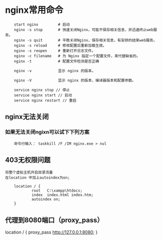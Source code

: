 # nginx常用命令
```
    start nginx         # 启动
    nginx -s stop       # 快速关闭Nginx，可能不保存相关信息，并迅速终止web服务。
    nginx -s quit       # 平稳关闭Nginx，保存相关信息，有安排的结束web服务。
    nginx -s reload     # 修改配置后重新加载生效。
    nginx -s reopen     # 重新打开日志文件。
    nginx -c filename   # 为 Nginx 指定一个配置文件，来代替缺省的。
    nginx -t            # 配置文件检测是否正确

    nginx -v            显示 nginx 的版本。

    nginx -V            显示 nginx 的版本，编译器版本和配置参数。

    service nginx stop // 停止
    service nginx start // 启动
    service nginx restart // 重启
```
## nginx无法关闭
### 如果无法关闭ngixn可以试下下列方案
```
    命令行输入： taskkill /F /IM nginx.exe > nul
```

## 403无权限问题
    将整个虚拟主机开启目录流量  
    在location 中加上autoindex为on; 
```
    location / {
            root   C:\xampp\htdocs;
            index  index.html index.htm;
            autoindex on;
    }
```

## 代理到8080端口（proxy_pass）
location / {
    proxy_pass http://127.0.0.1:8080;
}